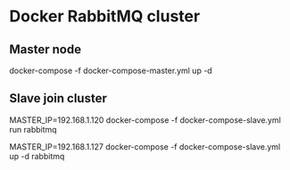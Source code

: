 # Docker RabbitMQ cluster
## Master node

docker-compose -f docker-compose-master.yml up -d


## Slave join cluster

MASTER_IP=192.168.1.120 docker-compose -f docker-compose-slave.yml run rabbitmq

MASTER_IP=192.168.1.127 docker-compose -f docker-compose-slave.yml up  -d rabbitmq

